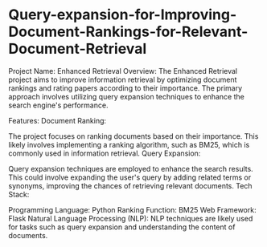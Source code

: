 # Query-expansion-for-Improving-Document-Rankings-for-Relevant-Document-Retrieval

Project Name: Enhanced Retrieval
Overview:
The Enhanced Retrieval project aims to improve information retrieval by optimizing document rankings and rating papers according to their importance. The primary approach involves utilizing query expansion techniques to enhance the search engine's performance.

Features:
Document Ranking:

The project focuses on ranking documents based on their importance.
This likely involves implementing a ranking algorithm, such as BM25, which is commonly used in information retrieval.
Query Expansion:

Query expansion techniques are employed to enhance the search results.
This could involve expanding the user's query by adding related terms or synonyms, improving the chances of retrieving relevant documents.
Tech Stack:

Programming Language: Python
Ranking Function: BM25
Web Framework: Flask
Natural Language Processing (NLP):
NLP techniques are likely used for tasks such as query expansion and understanding the content of documents.
